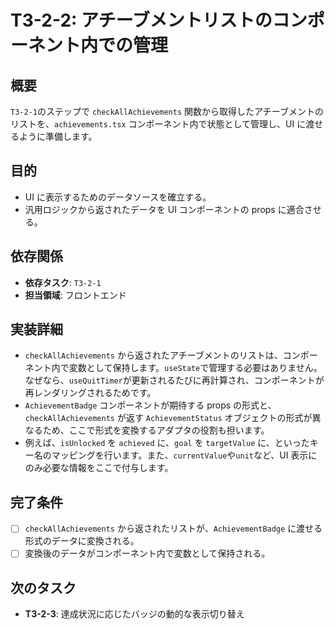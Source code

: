 # T3-2-2: アチーブメントリストのコンポーネント内での管理

## 概要

`T3-2-1`のステップで `checkAllAchievements` 関数から取得したアチーブメントのリストを、`achievements.tsx` コンポーネント内で状態として管理し、UI に渡せるように準備します。

## 目的

- UI に表示するためのデータソースを確立する。
- 汎用ロジックから返されたデータを UI コンポーネントの props に適合させる。

## 依存関係

- **依存タスク**: `T3-2-1`
- **担当領域**: フロントエンド

## 実装詳細

- `checkAllAchievements` から返されたアチーブメントのリストは、コンポーネント内で変数として保持します。`useState`で管理する必要はありません。なぜなら、`useQuitTimer`が更新されるたびに再計算され、コンポーネントが再レンダリングされるためです。
- `AchievementBadge` コンポーネントが期待する props の形式と、`checkAllAchievements` が返す `AchievementStatus` オブジェクトの形式が異なるため、ここで形式を変換するアダプタの役割も担います。
- 例えば、`isUnlocked` を `achieved` に、`goal` を `targetValue` に、といったキー名のマッピングを行います。また、`currentValue`や`unit`など、UI 表示にのみ必要な情報をここで付与します。

## 完了条件

- [ ] `checkAllAchievements` から返されたリストが、`AchievementBadge` に渡せる形式のデータに変換される。
- [ ] 変換後のデータがコンポーネント内で変数として保持される。

## 次のタスク

- **T3-2-3**: 達成状況に応じたバッジの動的な表示切り替え
